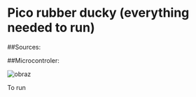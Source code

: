 # Pico rubber ducky (everything needed to run)

##Sources:


##Microcontroler:

![obraz](https://user-images.githubusercontent.com/32677600/145720889-7136c778-1f71-4926-827c-33dc3bc6515f.png)

To run 
